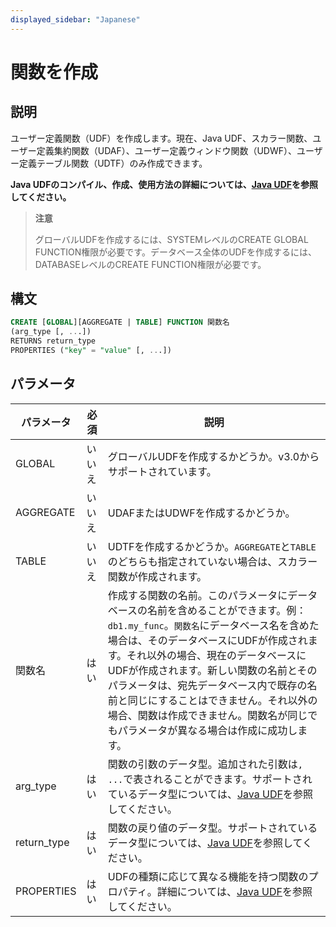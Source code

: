 ```yaml
---
displayed_sidebar: "Japanese"
---
```


# 関数を作成

## 説明

ユーザー定義関数（UDF）を作成します。現在、Java UDF、スカラー関数、ユーザー定義集約関数（UDAF）、ユーザー定義ウィンドウ関数（UDWF）、ユーザー定義テーブル関数（UDTF）のみ作成できます。

**Java UDFのコンパイル、作成、使用方法の詳細については、[Java UDF](../../sql-functions/JAVA_UDF.md)を参照してください。**

> **注意**
>
> グローバルUDFを作成するには、SYSTEMレベルのCREATE GLOBAL FUNCTION権限が必要です。データベース全体のUDFを作成するには、DATABASEレベルのCREATE FUNCTION権限が必要です。

## 構文

```sql
CREATE [GLOBAL][AGGREGATE | TABLE] FUNCTION 関数名
(arg_type [, ...])
RETURNS return_type
PROPERTIES ("key" = "value" [, ...])
```

## パラメータ

| **パラメータ**      | **必須** | **説明**                                                    |
| ------------- | -------- | ------------------------------------------------------- |
| GLOBAL        | いいえ       | グローバルUDFを作成するかどうか。v3.0からサポートされています。  |
| AGGREGATE     | いいえ       | UDAFまたはUDWFを作成するかどうか。  |
| TABLE         | いいえ       | UDTFを作成するかどうか。`AGGREGATE`と`TABLE`のどちらも指定されていない場合は、スカラー関数が作成されます。           |
| 関数名 | はい       | 作成する関数の名前。このパラメータにデータベースの名前を含めることができます。例：`db1.my_func`。`関数名`にデータベース名を含めた場合は、そのデータベースにUDFが作成されます。それ以外の場合、現在のデータベースにUDFが作成されます。新しい関数の名前とそのパラメータは、宛先データベース内で既存の名前と同じにすることはできません。それ以外の場合、関数は作成できません。関数名が同じでもパラメータが異なる場合は作成に成功します。 |
| arg_type      | はい       | 関数の引数のデータ型。追加された引数は`, ...`で表されることができます。サポートされているデータ型については、[Java UDF](../../sql-functions/JAVA_UDF.md#mapping-between-sql-data-types-and-java-data-types)を参照してください。|
| return_type      | はい       | 関数の戻り値のデータ型。サポートされているデータ型については、[Java UDF](../../sql-functions/JAVA_UDF.md#mapping-between-sql-data-types-and-java-data-types)を参照してください。 |
| PROPERTIES    | はい       | UDFの種類に応じて異なる機能を持つ関数のプロパティ。詳細については、[Java UDF](../../sql-functions/JAVA_UDF.md#step-6-create-the-udf-in-starrocks)を参照してください。 |